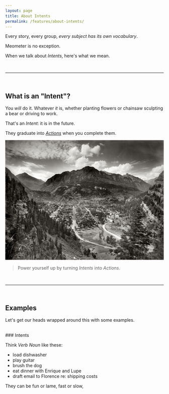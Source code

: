 ```yaml
---
layout: page
title: About Intents
permalink: /features/about-intents/
---
```


<!-- calls to action -->
[beta-signup]: https://beta.meometer.com

<!-- contact -->
[twitter]: https://twitter.com/meometer

<!-- local -->
[investors]: /investors/
[about-actions]: /features/about-actions/
[about-intents]: /features/about-intents/
[about-projects]: /features/about-projects/
[about-nudges]: /features/about-nudges/

<!-- in page -->
<!-- [we-want]: /investors/#we-want -->

<!-- external -->
<!-- [film-thief]: https://imdb.com/thief -->

<!-- images -->
[image-001]: /assets/image-001.jpg "Title 001"
[image-002]: /assets/image-002.jpg "Title 002"
[image-003]: /assets/image-003.jpg "Title 003"
[image-004]: /assets/image-004.jpg "Title 004"
[image-005]: /assets/image-005.jpg "Title 005"
[image-006]: /assets/image-006.jpg "Title 006"
[image-007]: /assets/image-007.jpg "Title 007"
[image-008]: /assets/image-008.jpg "Title 008"
[image-009]: /assets/image-009.jpg "Title 009"
[image-010]: /assets/image-010.jpg "Title 010"
[image-011]: /assets/image-011.jpg "Title 011"

<!-- /links -->

Every story, every group, _every subject has its own vocabulary_.

Meometer is no exception.

When we talk about _Intents_, here's what we mean.

<br />

---

<br />

## What is an "Intent"?

You _will_ do it. Whatever *it* is, whether planting flowers or chainsaw sculpting a bear or driving to work. 

That's an _Intent_: it is in the future.

They graduate into [_Actions_][about-actions] when you complete them.

![image: mario catching mushroom][image-001]

> Power yourself up by turning _Intents_ into _Actions_.

<br />

---

<br />

## Examples

Let's get our heads wrapped around this with some examples.


<br />
### Intents

Think _Verb_ _Noun_ like these:

- load dishwasher
- play guitar
- brush the dog
- eat dinner with Enrique and Lupe
- draft email to Florence re: shipping costs

They can be fun or lame, fast or slow, 
